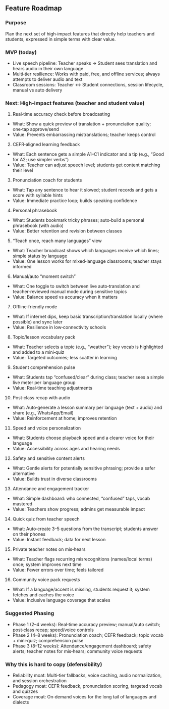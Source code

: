 ## Feature Roadmap

### Purpose
Plan the next set of high‑impact features that directly help teachers and students, expressed in simple terms with clear value.

### MVP (today)
- Live speech pipeline: Teacher speaks → Student sees translation and hears audio in their own language
- Multi‑tier resilience: Works with paid, free, and offline services; always attempts to deliver audio and text
- Classroom sessions: Teacher ↔ Student connections, session lifecycle, manual vs auto delivery

### Next: High‑impact features (teacher and student value)

1) Real‑time accuracy check before broadcasting
- What: Show a quick preview of translation + pronunciation quality; one‑tap approve/send
- Value: Prevents embarrassing mistranslations; teacher keeps control

2) CEFR‑aligned learning feedback
- What: Each sentence gets a simple A1–C1 indicator and a tip (e.g., “Good for A2; use simpler verbs”)
- Value: Teacher can adjust speech level; students get content matching their level

3) Pronunciation coach for students
- What: Tap any sentence to hear it slowed; student records and gets a score with syllable hints
- Value: Immediate practice loop; builds speaking confidence

4) Personal phrasebook
- What: Students bookmark tricky phrases; auto‑build a personal phrasebook (with audio)
- Value: Better retention and revision between classes

5) “Teach once, reach many languages” view
- What: Teacher broadcast shows which languages receive which lines; simple status by language
- Value: One lesson works for mixed‑language classrooms; teacher stays informed

6) Manual/auto “moment switch”
- What: One toggle to switch between live auto‑translation and teacher‑reviewed manual mode during sensitive topics
- Value: Balance speed vs accuracy when it matters

7) Offline‑friendly mode
- What: If internet dips, keep basic transcription/translation locally (where possible) and sync later
- Value: Resilience in low‑connectivity schools

8) Topic/lesson vocabulary pack
- What: Teacher selects a topic (e.g., “weather”); key vocab is highlighted and added to a mini‑quiz
- Value: Targeted outcomes; less scatter in learning

9) Student comprehension pulse
- What: Students tap “confused/clear” during class; teacher sees a simple live meter per language group
- Value: Real‑time teaching adjustments

10) Post‑class recap with audio
- What: Auto‑generate a lesson summary per language (text + audio) and share (e.g., WhatsApp/Email)
- Value: Reinforcement at home; improves retention

11) Speed and voice personalization
- What: Students choose playback speed and a clearer voice for their language
- Value: Accessibility across ages and hearing needs

12) Safety and sensitive content alerts
- What: Gentle alerts for potentially sensitive phrasing; provide a safer alternative
- Value: Builds trust in diverse classrooms

13) Attendance and engagement tracker
- What: Simple dashboard: who connected, “confused” taps, vocab mastered
- Value: Teachers show progress; admins get measurable impact

14) Quick quiz from teacher speech
- What: Auto‑create 3–5 questions from the transcript; students answer on their phones
- Value: Instant feedback; data for next lesson

15) Private teacher notes on mis‑hears
- What: Teacher flags recurring misrecognitions (names/local terms) once; system improves next time
- Value: Fewer errors over time; feels tailored

16) Community voice pack requests
- What: If a language/accent is missing, students request it; system fetches and caches the voice
- Value: Inclusive language coverage that scales

### Suggested Phasing
- Phase 1 (2–4 weeks): Real‑time accuracy preview; manual/auto switch; post‑class recap; speed/voice controls
- Phase 2 (4–8 weeks): Pronunciation coach; CEFR feedback; topic vocab + mini‑quiz; comprehension pulse
- Phase 3 (8–12 weeks): Attendance/engagement dashboard; safety alerts; teacher notes for mis‑hears; community voice requests

### Why this is hard to copy (defensibility)
- Reliability moat: Multi‑tier fallbacks, voice caching, audio normalization, and session orchestration
- Pedagogy moat: CEFR feedback, pronunciation scoring, targeted vocab and quizzes
- Coverage moat: On‑demand voices for the long tail of languages and dialects


